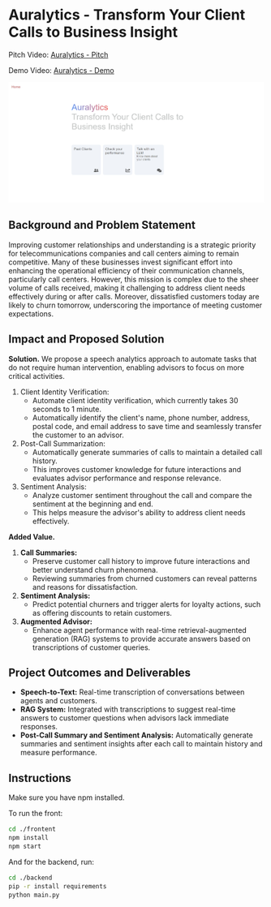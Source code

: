 # Auralytics - Transform Your Client Calls to Business Insight


Pitch Video: [Auralytics - Pitch](https://youtu.be/17PZWNGzWN0)

Demo Video: [Auralytics - Demo](https://youtu.be/tzfSPOWtni8)

<img src="./frontend/home.png" alt="Home">

## Background and Problem Statement

Improving customer relationships and understanding is a strategic priority for telecommunications companies and call centers aiming to remain competitive. Many of these businesses invest significant effort into enhancing the operational efficiency of their communication channels, particularly call centers. However, this mission is complex due to the sheer volume of calls received, making it challenging to address client needs effectively during or after calls. Moreover, dissatisfied customers today are likely to churn tomorrow, underscoring the importance of meeting customer expectations.

## Impact and Proposed Solution

**Solution.** We propose a speech analytics approach to automate tasks that do not require human intervention, enabling advisors to focus on more critical activities.

1. Client Identity Verification:
    - Automate client identity verification, which currently takes 30 seconds to 1 minute.
    - Automatically identify the client's name, phone number, address, postal code, and email address to save time and seamlessly transfer the customer to an advisor.
1. Post-Call Summarization:
    - Automatically generate summaries of calls to maintain a detailed call history.
    - This improves customer knowledge for future interactions and evaluates advisor performance and response relevance.
1. Sentiment Analysis:
    - Analyze customer sentiment throughout the call and compare the sentiment at the beginning and end.
    - This helps measure the advisor's ability to address client needs effectively.

**Added Value.**

1. **Call Summaries:**
    - Preserve customer call history to improve future interactions and better understand churn phenomena.
    - Reviewing summaries from churned customers can reveal patterns and reasons for dissatisfaction.
1. **Sentiment Analysis:**
    - Predict potential churners and trigger alerts for loyalty actions, such as offering discounts to retain customers.
1. **Augmented Advisor:**
    - Enhance agent performance with real-time retrieval-augmented generation (RAG) systems to provide accurate answers based on transcriptions of customer queries.

## Project Outcomes and Deliverables

- **Speech-to-Text:** Real-time transcription of conversations between agents and customers.
- **RAG System:** Integrated with transcriptions to suggest real-time answers to customer questions when advisors lack immediate responses.
- **Post-Call Summary and Sentiment Analysis:** Automatically generate summaries and sentiment insights after each call to maintain history and measure performance.

## Instructions

Make sure you have npm installed.

To run the front:

```bash
cd ./frontent
npm install
npm start
```

And for the backend, run:

```bash
cd ./backend
pip -r install requirements
python main.py
```
